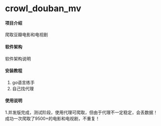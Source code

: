# crowl_douban_mv

#### 项目介绍
爬取豆瓣电影和电视剧

#### 软件架构
软件架构说明


#### 安装教程

1. go语言练手
2. 自己找代理

#### 使用说明

1.并发版完成，测试阶段，使用代理可爬取，但由于代理不一定稳定，会丢数据！成功一次爬取了9500+的电影和电视剧，不重复！




